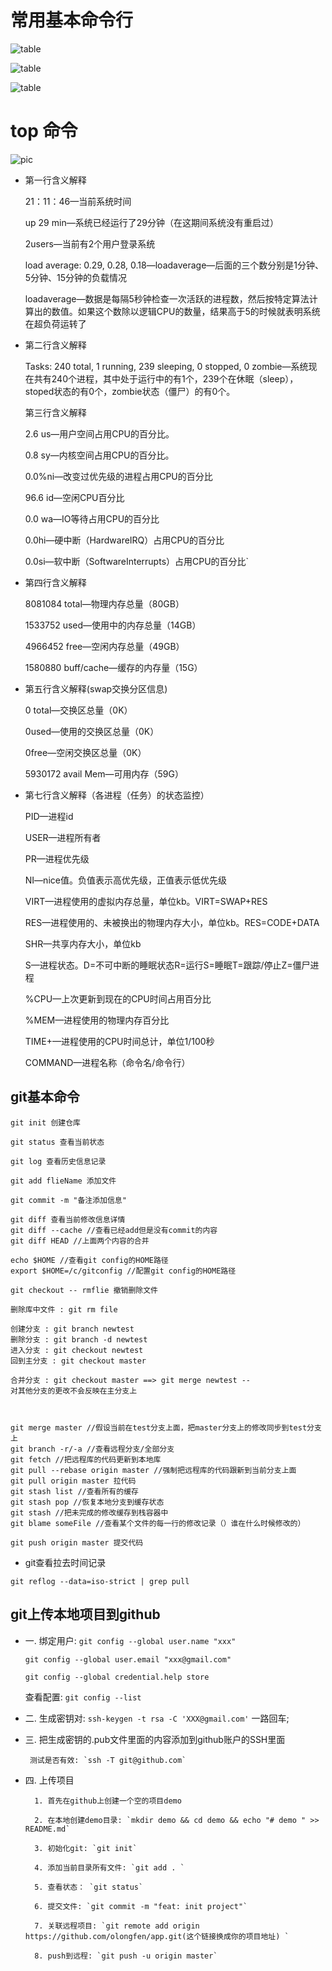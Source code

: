 
# 常用基本命令行

![table](img/640.png)

![table](img/461.jpg)

![table](img/462.jpg)

# 

# top 命令

![pic](img/463.jpg)

- 第一行含义解释

    21：11：46—当前系统时间

    up 29 min—系统已经运行了29分钟（在这期间系统没有重启过）
    
    2users—当前有2个用户登录系统
    
    load average: 0.29, 0.28, 0.18—loadaverage—后面的三个数分别是1分钟、5分钟、15分钟的负载情况
    
    loadaverage—数据是每隔5秒钟检查一次活跃的进程数，然后按特定算法计算出的数值。如果这个数除以逻辑CPU的数量，结果高于5的时候就表明系统在超负荷运转了


- 第二行含义解释

    Tasks: 240 total, 1 running, 239 sleeping, 0 stopped, 0 zombie—系统现在共有240个进程，其中处于运行中的有1个，239个在休眠（sleep），stoped状态的有0个，zombie状态（僵尸）的有0个。
    
    第三行含义解释
    
    2.6 us—用户空间占用CPU的百分比。
    
    0.8 sy—内核空间占用CPU的百分比。
    
    0.0%ni—改变过优先级的进程占用CPU的百分比
    
    96.6 id—空闲CPU百分比
    
    0.0 wa—IO等待占用CPU的百分比
    
    0.0hi—硬中断（HardwareIRQ）占用CPU的百分比
    
    0.0si—软中断（SoftwareInterrupts）占用CPU的百分比`


- 第四行含义解释

    8081084 total—物理内存总量（80GB）
    
    1533752 used—使用中的内存总量（14GB）
    
    4966452 free—空闲内存总量（49GB）
    
    1580880 buff/cache—缓存的内存量（15G）


- 第五行含义解释(swap交换分区信息)

    0 total—交换区总量（0K）
    
    0used—使用的交换区总量（0K）
    
    0free—空闲交换区总量（0K）
    
    5930172 avail Mem—可用内存（59G）


- 第七行含义解释（各进程（任务）的状态监控）

    PID—进程id
    
    USER—进程所有者
    
    PR—进程优先级
    
    NI—nice值。负值表示高优先级，正值表示低优先级
    
    VIRT—进程使用的虚拟内存总量，单位kb。VIRT=SWAP+RES
    
    RES—进程使用的、未被换出的物理内存大小，单位kb。RES=CODE+DATA
    
    SHR—共享内存大小，单位kb
    
    S—进程状态。D=不可中断的睡眠状态R=运行S=睡眠T=跟踪/停止Z=僵尸进程
    
    %CPU—上次更新到现在的CPU时间占用百分比
    
    %MEM—进程使用的物理内存百分比
    
    TIME+—进程使用的CPU时间总计，单位1/100秒
    
    COMMAND—进程名称（命令名/命令行）
## git基本命令
``` 
git init 创建仓库

git status 查看当前状态

git log 查看历史信息记录

git add flieName 添加文件

git commit -m "备注添加信息"

git diff 查看当前修改信息详情
git diff --cache //查看已经add但是没有commit的内容
git diff HEAD //上面两个内容的合并

echo $HOME //查看git config的HOME路径
export $HOME=/c/gitconfig //配置git config的HOME路径

git checkout -- rmflie 撤销删除文件

删除库中文件 : git rm file

创建分支 : git branch newtest
删除分支 : git branch -d newtest
进入分支 : git checkout newtest
回到主分支 : git checkout master

合并分支 : git checkout master ==> git merge newtest --
对其他分支的更改不会反映在主分支上



git merge master //假设当前在test分支上面，把master分支上的修改同步到test分支上
git branch -r/-a //查看远程分支/全部分支
git fetch //把远程库的代码更新到本地库
git pull --rebase origin master //强制把远程库的代码跟新到当前分支上面
git pull origin master 拉代码
git stash list //查看所有的缓存
git stash pop //恢复本地分支到缓存状态
git stash //把未完成的修改缓存到栈容器中
git blame someFile //查看某个文件的每一行的修改记录（）谁在什么时候修改的）

git push origin master 提交代码
```
- git查看拉去时间记录
```shell
git reflog --data=iso-strict | grep pull
```

## git上传本地项目到github
- 一. 绑定用户:
  `git config --global user.name "xxx" `

  `git config --global user.email "xxx@gmail.com"`

  `git config --global credential.help store`

  查看配置:
  `git config --list`

- 二.  生成密钥对: ` ssh-keygen -t rsa -C 'XXX@gmail.com' `
  一路回车;

- 三.  把生成密钥的.pub文件里面的内容添加到github账户的SSH里面

       测试是否有效: `ssh -T git@github.com`

- 四.  上传项目

        1. 首先在github上创建一个空的项目demo
        
        2. 在本地创建demo目录: `mkdir demo && cd demo && echo "# demo " >> README.md`
        
        3. 初始化git: `git init`
        
        4. 添加当前目录所有文件: `git add . `
        
        5. 查看状态： `git status`
        
        6. 提交文件: `git commit -m "feat: init project"`
        
        7. 关联远程项目: `git remote add origin  https://github.com/olongfen/app.git(这个链接换成你的项目地址) `
        
        8. push到远程: `git push -u origin master`
